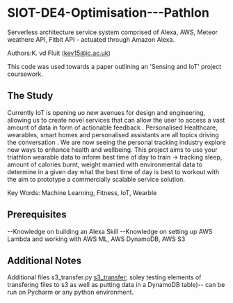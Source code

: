 # SIOT-DE4-Optimisation---Pathlon
Serverless architecture service system comprised of Alexa, AWS, Meteor weathere API, Fitbit API - actuated through Amazon Alexa. 


Authors:K. vd Fluit (kev15@ic.ac.uk)

This code was used towards a paper outlining an 'Sensing and IoT' project coursework. 

## The Study 

Currently IoT is opening uo new avenues for design and engineering, allowing us to create novel services that can allow the user to access a vast amount of data in form of actionable feedback . Personalised Healthcare, wearables, smart homes and personalised assistants are all topics driving the conversation . We are now seeing the personal tracking industry explore new ways to enhance health and wellbeing. This project aims to use your triathlon wearable data to inform best time of day to train → tracking sleep, amount of calories burnt, weight married with environmental data to determine in a given day what the best time of day is best to workout with the aim to prototype a commercially scalable service solution.

Key Words: Machine Learning, Fitness, IoT, Wearble




## Prerequisites

--Knowledge on building an Alexa Skill
--Knowledge on setting up AWS Lambda and working with AWS ML, AWS DynamoDB, AWS S3 


## Additional Notes 

Additional files s3_transfer.py [s3_transfer](); soley testing elements of transfering files to s3 as well as putting data in a DynamoDB table)-- can be run on Pycharm or any python environment. 
